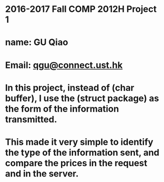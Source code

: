 # 2016-2017 Fall COMP 2012H Project 1
# name: GU Qiao
# Email: qgu@connect.ust.hk

# In this project, instead of (char buffer), I use the (struct package) as the form of the information transmitted.
# This made it very simple to identify the type of the information sent, and compare the prices in the request and in the server.
# 

